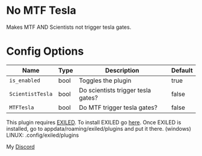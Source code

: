 # No MTF Tesla
Makes MTF AND Scientists not trigger tesla gates.
# Config Options
| Name | Type | Description | Default |
| --- | --- | --- | --- |
| `is_enabled` | bool | Toggles the plugin | true |
| `ScientistTesla` | bool | Do scientists trigger tesla gates? | false |
| `MTFTesla` | bool | Do MTF trigger tesla gates? | false |


This plugin requires [EXILED](https://github.com/galaxy119/EXILED/releases/tag/2.1.19).
To install EXILED go [here](https://www.youtube.com/watch?v=EUfzj8OWvQU).
Once EXILED is installed, go to appdata/roaming/exiled/plugins and put it there. (windows)
LINUX: .config/exiled/plugins

My [Discord](http://discordapp.com/users/383725483256315905)
